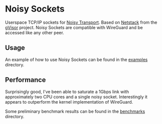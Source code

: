 # Noisy Sockets

Userspace TCP/IP sockets for [Noisy Transport](https://github.com/dpeckett/noisytransport). Based on [Netstack](https://gvisor.dev/docs/user_guide/networking/) from the [gVisor](https://github.com/google/gvisor) project. Noisy Sockets are compatible with WireGuard and be accessed like any other peer.

## Usage

An example of how to use Noisy Sockets can be found in the [examples](./examples) directory.

## Performance

Surprisingly good, I've been able to saturate a 1Gbps link with approximately two CPU cores and a single noisy socket. Interestingly it appears to outperform the kernel implementation of WireGuard.

Some preliminary benchmark results can be found in the [benchmarks](./benchmarks) directory.